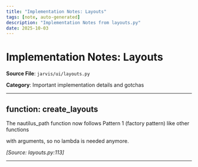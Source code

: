 ```yaml
---
title: "Implementation Notes: Layouts"
tags: [note, auto-generated]
description: "Implementation Notes from layouts.py"
date: 2025-10-03
---
```


# Implementation Notes: Layouts

**Source File**: `jarvis/ui/layouts.py`

**Category**: Important implementation details and gotchas

---

## function: create_layouts

<a id="function:-create_layouts-1"></a>

The nautilus_path function now follows Pattern 1 (factory pattern) like other functions

 with arguments, so no lambda is needed anymore.

*[Source: layouts.py:113]*

---
